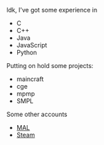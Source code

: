 Idk, I've got some experience in
- C
- C++
- Java
- JavaScript
- Python

Putting on hold some projects:
- maincraft
- cge
- mpmp
- SMPL

Some other accounts
- [MAL](https://myanimelist.net/profile/kewtas)
- [Steam](https://steamcommunity.com/profiles/76561198414549169)
